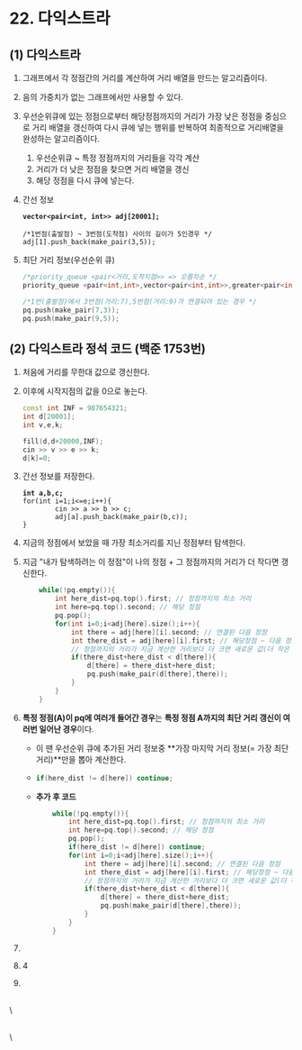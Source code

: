 # 22. 다익스트라

## (1) 다익스트라

1. 그래프에서 각 정점간의 거리를 계산하여 거리 배열을 만드는 알고리즘이다.
2. 음의 가중치가 없는 그래프에서만 사용할 수 있다.
3. 우선순위큐에 있는 정점으로부터  해당정점까지의 거리가 가장 낮은 정점을 중심으로 거리 배열을 갱신하여 다시 큐에 넣는 행위를 반복하여 최종적으로 거리배열을 완성하는 알고리즘이다.
   1. 우선순위큐 \~ 특정 정점까지의 거리들을 각각 계산
   2. 거리가 더 낮은 정점을 찾으면 거리 배열을 갱신
   3. 해당 정점을 다시 큐에 넣는다.
4.  간선 정보

    <pre class="language-cpp"><code class="lang-cpp"><strong>vector&#x3C;pair&#x3C;int, int>> adj[20001]; 
    </strong><strong>
    </strong>/*1번점(출발점) ~ 3번점(도착점) 사이의 길이가 5인경우 */
    adj[1].push_back(make_pair(3,5));
    </code></pre>
5.  최단 거리 정보(우선순위 큐)

    ```cpp
    /*priority_queue <pair<거리,도착지점>> => 오름차순 */
    priority_queue <pair<int,int>,vector<pair<int,int>>,greater<pair<int,int>>> pq;

    /*1번(출발점)에서 3번점(거리:7),5번점(거리:9)가 연결되어 있는 경우 */
    pq.push(make_pair(7,3));
    pq.push(make_pair(9,5));
    ```



## (2) 다익스트라 정석 코드 (백준 1753번)

1. 처음에 거리를 무한대 값으로 갱신한다.
2.  이후에 시작지점의 값을 0으로 놓는다.

    ```cpp
    const int INF = 987654321;
    int d[20001];
    int v,e,k;

    fill(d,d+20000,INF);
    cin >> v >> e >> k;
    d[k]=0;
    ```
3.  간선 정보를 저장한다.

    <pre class="language-cpp"><code class="lang-cpp"><strong>int a,b,c;
    </strong>for(int i=1;i&#x3C;=e;i++){
            cin >> a >> b >> c;
            adj[a].push_back(make_pair(b,c));
    }
    </code></pre>
4. 지금의 정점에서 보았을 때 가장 최소거리를 지닌 정점부터 탐색한다.
5.  지금 "내가 탐색하려는 이 정점"이 나의 정점 + 그 정점까지의 거리가 더 작다면 갱신한다.

    ```cpp
        while(!pq.empty()){
            int here_dist=pq.top().first; // 정점까지의 최소 거리
            int here=pq.top().second; // 해당 정점
            pq.pop();
            for(int i=0;i<adj[here].size();i++){
                int there = adj[here][i].second; // 연결된 다음 정점
                int there_dist = adj[here][i].first; // 해당정점 ~ 다음 정점까지의 거리
                // 정점까지의 거리가 지금 계산한 거리보다 더 크면 새로운 값(더 작은 값)으로 갱신한다.
                if(there_dist+here_dist < d[there]){
                    d[there] = there_dist+here_dist;
                    pq.push(make_pair(d[there],there));
                }
            }
        }
    ```
6. **특정 정점(A)이 pq에 여러개 들어간 경우**는 **특정 정점 A까지의 최단 거리 갱신이 여러번 일어난 경우**이다.
   * 이 땐 우선순위 큐에 추가된 거리 정보중 **가장 마지막 거리 정보(= 가장 최단 거리)**만을 뽑아 계산한다.
   * ```cpp
     if(here_dist != d[here]) continue;
     ```
   *   **추가 후 코드**

       ```cpp
           while(!pq.empty()){
               int here_dist=pq.top().first; // 정점까지의 최소 거리
               int here=pq.top().second; // 해당 정점
               pq.pop();
               if(here_dist != d[here]) continue;
               for(int i=0;i<adj[here].size();i++){
                   int there = adj[here][i].second; // 연결된 다음 정점
                   int there_dist = adj[here][i].first; // 해당정점 ~ 다음 정점까지의 거리
                   // 정점까지의 거리가 지금 계산한 거리보다 더 크면 새로운 값(더 작은 값)으로 갱신한다.
                   if(there_dist+here_dist < d[there]){
                       d[there] = there_dist+here_dist;
                       pq.push(make_pair(d[there],there));
                   }
               }
           }
       ```
7.
8. 4
9.

\
\


\
\
